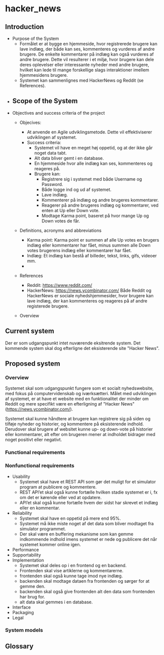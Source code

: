 # hacker_news

## Introduction
- Purpose of the System
	- Formålet er at bygge en hjemmeside, hvor registrerede brugere kan lave indlæg, der både kan ses, kommenteres og vurderes af andre brugere. De enkelte kommentarer på indlæg kan også vurderes af andre brugere. Dette vil resulterer i et miljø, hvor brugere kan dele deres oplevelser eller interessante nyheder med andre brugere, hvilket kan lede til mange forskellige slags interaktioner imellem hjemmesidens brugere.
	- Systemet kan sammenlignes med HackerNews og Reddit (se References).
- Scope of the System
	- 
- Objectives and success criteria of the project
	- Objecives:
		- At anvende en Agile udviklingsmetode. Dette vil effektiviserer udviklingen af systemet.
		- Success criteria:
			- Systemet vil have en meget høj oppetid, og at der ikke går noget data tabt.
			- Alt data bliver gemt i en database.
			- En hjemmeside hvor alle indlæg kan ses, kommenteres og reageres på.
			- Brugere kan:
				- Registrere sig i systemet med både Username og Password.
				- Både logge ind og ud af systemet.
				- Lave indlæg.
				- Kommenterer på indlæg og andre brugeres kommentarer.
				- Reagerer på andre brugeres indlæg og kommentarer, ved enten at Up eller Down vote.
				- Modtage Karma point, baseret på hvor mange Up og Down votes de får.
				
	- Definitions, acronyms and abbreviations
		- Karma point: Karma point er summen af alle Up votes en brugers indlæg eller kommentarer har fået, minus summen alle Down votes brugerens indlæg eller kommentarer har fået.
		- Indlæg: Et indlæg kan bestå af billeder, tekst, links, gifs, videoer mm. 
		- 
	- References
		- Reddit: https://www.reddit.com/
		- HackerNews: https://news.ycombinator.com/
		Både Reddit og HackerNews er sociale nyhedshjemmesider, hvor brugere kan lave indlæg, der kan kommenteres og reageres
		på af andre registerede brugere.
	- Overview

## Current system
Der er som udgangspunkt intet nuværende eksitrende system. Det kommende system skal dog efterligne det eksisterende site "Hacker News".

## Proposed system

### Overview

Systemet skal som udgangspunkt fungere som et socialt nyhedswebsite, med fokus på computervidenskab og iværksætteri. Målet med udviklingen af systemet, er at have et website med en funktionalitet der minder om Reddit og mere specifikt være en efterligning af "Hacker News" (https://news.ycombinator.com/).

Systemet skal kunne håndtere at brugere kan registrere sig på siden og tilføje nyheder og historier, og kommentere på eksisterende indhold. Derudover skal brugere af websitet kunne up- og down-vote på historier eller kommentarer, alt efter om brugeren mener at indholdet bidrager med noget positivt eller negativt.     


### Functional requirements

### Nonfunctional requirements
  - Usability
     - Systemet skal have et REST API som gør det muligt for et simulator program at publicere og kommentere.
     - REST API’et skal også kunne fortælle hvilken stadie systemet er i, fx om det er kørende eller ved at opdatere.
     - API’et skal også kunne fortælle hvem der sidst har skrevet et indlæg eller en kommentar.
  - Reliability 
    - Systemet skal have en oppetid på mere end 95%.
    - Systemet må ikke miste noget af det data som bliver modtaget fra simulator programmet.
    - Der skal være en buffering mekanisme som kan gemme indkommende indhold imens systemet er nede og publicere det når systemet kommer online igen.
  - Performance 
  - Supportability 
  - Implementation 
    - Systemet skal deles op i en frontend og en backend.
    - Frontenden skal vise artiklerne og kommentarerne.
    - frontenden skal også kunne tage imod nye indlæg.
    - backenden skal modtage dataen fra frontenden og sørger for at gemme den.
    - backenden skal også give frontenden alt den data som frontenden har brug for.
    - alt data skal gemmes i en database.
  - Interface
  - Packaging
  - Legal
  
### System models

## Glossary
